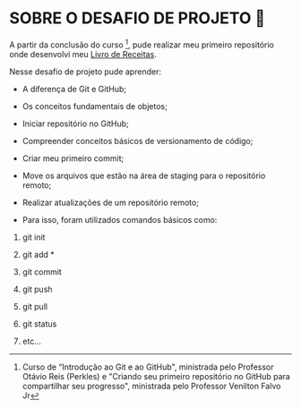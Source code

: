 # SOBRE O DESAFIO DE PROJETO 🎯

A partir da conclusão do curso [^1], pude realizar meu primeiro repositório onde desenvolvi meu [Livro de Receitas](https://github.com/rafa-soares/Livro-de-Receitas).

Nesse desafio de projeto pude aprender:

- A diferença de Git e GitHub;

- Os conceitos fundamentais de objetos;

- Iniciar repositório no GitHub;

- Compreender conceitos básicos de versionamento de código;

- Criar meu primeiro commit;

- Move os arquivos que estão na área de staging para o repositório remoto;

- Realizar atualizações de um repositório remoto;

- Para isso, foram utilizados comandos básicos como:

1. git init 

2. git add *

3. git commit

4. git push

5. git pull

6. git status

7. etc... 

  

[^1]: Curso de “Introdução ao Git e ao GitHub", ministrada pelo Professor Otávio Reis (Perkles) e "Criando seu primeiro repositório no GitHub para compartilhar seu progresso", ministrada pelo Professor Venilton Falvo Jr
